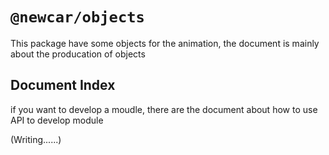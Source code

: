 # `@newcar/objects`

This package have some objects for the animation, the document is mainly about the producation of objects

## Document Index
if you want to develop a moudle, there are the document about how to use API to develop module

(Writing......)
